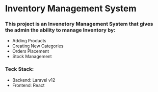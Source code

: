 # **Inventory Management System**

### This project is an Invenetory Management System that gives the admin the ability to manage Inventory by:
- Adding Products
- Creating New Categories
- Orders Placement
- Stock Management

### Teck Stack:
- Backend: Laravel v12
- Frontend: React
